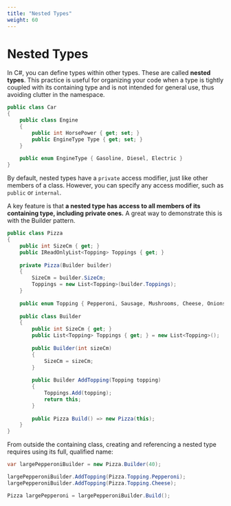 ```yaml
---
title: "Nested Types"
weight: 60
---
```


# Nested Types

In C#, you can define types within other types. These are called **nested types**. This practice is useful for organizing your code when a type is tightly coupled with its containing type and is not intended for general use, thus avoiding clutter in the namespace.

```csharp
public class Car
{
    public class Engine 
    {
        public int HorsePower { get; set; }
        public EngineType Type { get; set; }
    }
    
    public enum EngineType { Gasoline, Diesel, Electric }
}
```

By default, nested types have a `private` access modifier, just like other members of a class. However, you can specify any access modifier, such as `public` or `internal`.

A key feature is that **a nested type has access to all members of its containing type, including private ones.** A great way to demonstrate this is with the Builder pattern.

```csharp
public class Pizza
{
    public int SizeCm { get; }
    public IReadOnlyList<Topping> Toppings { get; }
    
    private Pizza(Builder builder)
    {
        SizeCm = builder.SizeCm;
        Toppings = new List<Topping>(builder.Toppings);
    }
    
    public enum Topping { Pepperoni, Sausage, Mushrooms, Cheese, Onions }
    
    public class Builder
    {
        public int SizeCm { get; }
        public List<Topping> Toppings { get; } = new List<Topping>();
        
        public Builder(int sizeCm)
        {
            SizeCm = sizeCm;
        }
        
        public Builder AddTopping(Topping topping)
        {
            Toppings.Add(topping);
            return this;
        }
        
        public Pizza Build() => new Pizza(this);
    }
}
```

From outside the containing class, creating and referencing a nested type requires using its full, qualified name:

```csharp
var largePepperoniBuilder = new Pizza.Builder(40);

largePepperoniBuilder.AddTopping(Pizza.Topping.Pepperoni);
largePepperoniBuilder.AddTopping(Pizza.Topping.Cheese);

Pizza largePepperoni = largePepperoniBuilder.Build();
```
